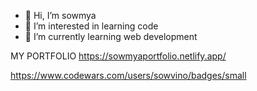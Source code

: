 - 👋 Hi, I’m sowmya
- 👀 I’m interested in learning code
- 🌱 I’m currently learning web development


MY PORTFOLIO 
https://sowmyaportfolio.netlify.app/

https://www.codewars.com/users/sowvino/badges/small



<!---
sowvino/sowvino is a ✨ special ✨ repository because its `README.md` (this file) appears on your GitHub profile.
You can click the Preview link to take a look at your changes.
--->

